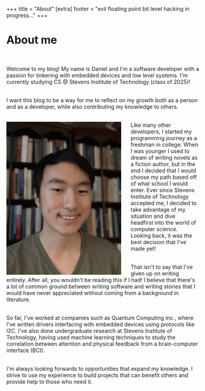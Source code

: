 +++
title = "About"
[extra]
footer = "evil floating point bit level hacking in progress..."
+++

<div class="card_post">
<h1>About me<br></h1>
<br>
<!-- content -->
<p>
Welcome to my blog! My name is Daniel and I'm a software developer with a passion for tinkering with embedded devices and low level systems. I'm currently studying CS @ Stevens Institute of Technology (class of 2025)!<br><br>

I want this blog to be a way for me to reflect on my growth both as a person and as a developer, while also contributing my knowledge to others.<br><br>

<img src="profile.jpg" alt="It's me!" style="max-width:300px; float: left; margin-right: 25px;">

Like many other developers, I started my programming journey as a freshman in college. When I was younger I used to dream of writing novels as a fiction author, but in the end I decided that I would choose my path based off of what school I would enter. Ever since Stevens Institute of Technology accepted me, I decided to take advantage of my situation and dive headfirst into the world of computer science. Looking back, it was the best decision that I've made yet!<br><br>

That isn't to say that I've given up on writing entirely. After all, you wouldn't be reading this if I had! I believe that there's a lot of common ground between writing software and writing stories that I would have never appreciated without coming from a background in literature.<br><br>
<!-- experiences and projects -->
So far, I've worked at companies such as Quantum Computing Inc., where I've written drivers interfacing with embedded devices using protocols like I2C. I've also done undergraduate research at Stevens Institute of Technology, having used machine learning techniques to study the correlation between attention and physical feedback from a brain-computer interface (BCI).<br><br>
<!-- end -->
I'm always looking forwards to opportunities that expand my knowledge. I strive to use my experience to build projects that can benefit others and provide help to those who need it.
</p>
<br>
</div>
